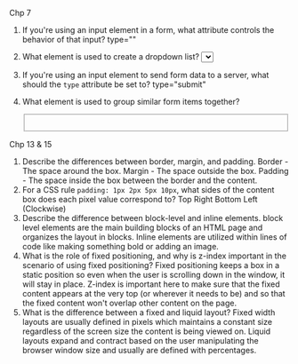Chp 7

1.  If you're using an input element in a form, what attribute controls the behavior of that input?
  type=""

2.  What element is used to create a dropdown list? <select>

3.  If you're using an input element to send form data to a server, what should the `type` attribute be set to? type="submit"


4.  What element is used to group similar form items together? <fieldset>


Chp 13 & 15
1.  Describe the differences between border, margin, and padding.
Border - The space around the box.
Margin - The space outside the box.
Padding - The space inside the box between the border and the content.
2.  For a CSS rule `padding: 1px 2px 5px 10px`, what sides of the content box does each pixel value correspond to? Top Right Bottom Left (Clockwise)
3.  Describe the difference between block-level and inline elements. block level elements are the main building blocks of an HTML page and organizes the layout in blocks.  Inline elements are utilized within lines of code like making something bold or adding an image.
4.  What is the role of fixed positioning, and why is z-index important in the scenario of using fixed positioning?  Fixed positioning keeps a box in a static position so even when the user is scrolling down in the window, it will stay in place.  Z-index is important here to make sure that the fixed content appears at the very top (or wherever it needs to be) and so that the fixed content won't overlap other content on the page.
5.  What is the difference between a fixed and liquid layout?  Fixed width layouts are usually defined in pixels which maintains a constant size regardless of the screen size the content is being viewed on.  Liquid layouts expand and contract based on the user manipulating the browser window size and usually are defined with percentages.
